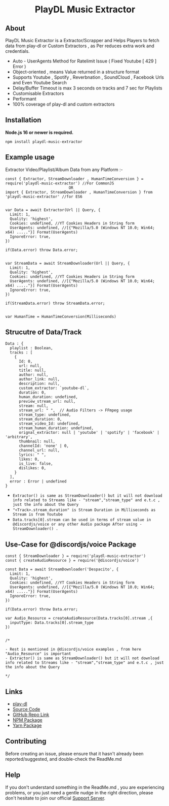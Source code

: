 <div align="center">
  <br />
  <br />
  <p>
<h1>PlayDL Music Extractor</h1>
  </p>
</div>

## About

PlayDL Music Extractor is a Extractor/Scrapper and Helps Players to fetch data from play-dl or Custom Extractors , as Per reduces extra work and credentials.

- Auto - UserAgents Method for Ratelimit Issue ( Fixed Youtube [ 429 ] Error )
- Object-oriented , means Value returned in a structure format
- Supports Youtube , Spotify , Reverbnation , SoundCloud , Facebook Urls and Even Youtube Search
- Delay/Buffer Timeout is max 3 seconds on tracks and 7 sec for Playlists
- Customisable Extractors
- Performant
- 100% coverage of play-dl and custom extractors

## Installation

**Node.js 16 or newer is required.**

```
npm install playdl-music-extractor
```

## Example usage

Extractor Video/Playlist/Album Data from any Platform :-

```
const { Extractor, StreamDownloader , HumanTimeConversion } = require('playdl-music-extractor') //For CommonJS
                            OR
import { Extractor, StreamDownloader , HumanTimeConversion } from 'playdl-music-extractor' //for ES6


var Data = await Extractor(Url || Query, {
  Limit: 1,
  Quality: 'highest',
  Cookies: undefined, //YT Cookies Headers in String form
  UserAgents: undefined, //[{"Mozilla/5.0 (Windows NT 10.0; Win64; x64) ....."}] Format(UserAgents)
  IgnoreError: true,
})

if(Data.error) throw Data.error;


var StreamData = await StreamDownloader(Url || Query, {
  Limit: 1,
  Quality: 'highest',
  Cookies: undefined, //YT Cookies Headers in String form
  UserAgents: undefined, //[{"Mozilla/5.0 (Windows NT 10.0; Win64; x64) ....."}] Format(UserAgents)
  IgnoreError: true,
})

if(StreamData.error) throw StreamData.error;


var HumanTime = HumanTimeConversion(Milliseconds)
```

## Strucutre of Data/Track

```
Data : {
  playlist : Boolean,
  tracks : [
    {
      Id: 0,
      url: null,
      title: null,
      author: null,
      author_link: null,
      description: null,
      custom_extractor: `youtube-dl`,
      duration: 0,
      human_duration: undefined,
      preview_stream_url: null,
      stream: null,
      stream_url: " ",  // Audio Filters -> FFmpeg usage
      stream_type: undefined,
      stream_duration: 0,
      stream_video_Id: undefined,
      stream_human_duration: undefined,
      orignal_extractor: null | 'youtube' | 'spotify' | 'facebook' | 'arbitrary',
      thumbnail: null,
      channelId: 'none' | 0,
      channel_url: null,
      lyrics: " ",
      likes: 0,
      is_live: false,
      dislikes: 0,
    }
  ],
  error : Error | undefined
}
```

- `Extractor() is same as StreamDownloader() but it will not download info related to Streams like - "stream","stream_type" and e.t.c , just the info about the Query`
- `"<Track>.stream_duration" is Stream Duration in Milliseconds as Stream is from Youtube`
- `Data.tracks[0].stream can be used in terms of stream value in @discordjs/voice or any other Audio package After using - StreamDownloader() .`

## Use-Case for @discordjs/voice Package

```
const { StreamDownloader } = require('playdl-music-extractor')
const { createAudioResource } = require('@discordjs/voice')

const Data = await StreamDownloader('Despacito', {
  Limit: 1,
  Quality: 'highest',
  Cookies: undefined, //YT Cookies Headers in String form
  UserAgents: undefined, //[{"Mozilla/5.0 (Windows NT 10.0; Win64; x64) ....."}] Format(UserAgents)
  IgnoreError: true,
})

if(Data.error) throw Data.error;

var Audio_Resource = createAudioResource(Data.tracks[0].stream ,{
  inputType: Data.tracks[0].stream_type
})


/*

- Rest is mentioned in @discordjs/voice examples , from here "Audio_Resource" is important
- Extractor() is same as StreamDownloader() but it will not download info related to Streams like - "stream","stream_type" and e.t.c , just the info about the Query

*/

```

## Links

- [play-dl](https://www.npmjs.com/package/play-dl)
- [Source Code](https://github.com/SidisLiveYT/playdl-music-extractor.git)
- [GitHub Repo Link](https://github.com/SidisLiveYT/playdl-music-extractor)
- [NPM Package](https://www.npmjs.com/package/playdl-music-extractor)
- [Yarn Package](https://yarn.pm/playdl-music-extractor)

## Contributing

Before creating an issue, please ensure that it hasn't already been reported/suggested, and double-check the ReadMe.md

## Help

If you don't understand something in the ReadMe.md , you are experiencing problems, or you just need a gentle
nudge in the right direction, please don't hesitate to join our official [Support Server](https://discord.gg/MfME24sJ2a).
